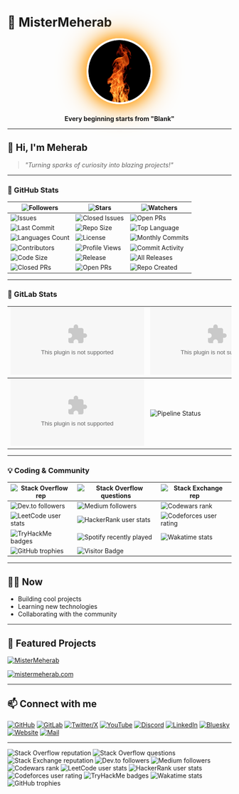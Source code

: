 # 🚀 MisterMeherab

<p align="center">
  <img src="./assets/fire-circle.jpeg" alt="Meherab Logo" width="140" style="border-radius: 50%; box-shadow: 0 0 32px #ff9800, 0 0 64px #ff9800; border: 4px solid #fff; margin-bottom: 0.5em;" />
</p>

<p align="center">
  <b>Every beginning starts from "Blank"</b>
</p>

---

## 👋 Hi, I'm Meherab

> _"Turning sparks of curiosity into blazing projects!"_

---

### 🌟 GitHub Stats

| ![Followers](https://img.shields.io/github/followers/MisterMeherab?label=Followers&style=social) | ![Stars](https://img.shields.io/github/stars/MisterMeherab?label=Stars&style=social) | ![Watchers](https://img.shields.io/github/watchers/MisterMeherab?label=Watchers&style=social) |
|---|---|---|
| ![Issues](https://img.shields.io/github/issues/MisterMeherab/MisterMeherab?label=Issues) | ![Closed Issues](https://img.shields.io/github/issues-closed/MisterMeherab/MisterMeherab?label=Closed%20Issues) | ![Open PRs](https://img.shields.io/github/pull-requests/MisterMeherab/MisterMeherab?label=Open%20PRs) |
| ![Last Commit](https://img.shields.io/github/last-commit/MisterMeherab/MisterMeherab?label=Last%20Commit) | ![Repo Size](https://img.shields.io/github/repo-size/MisterMeherab/MisterMeherab?label=Repo%20Size) | ![Top Language](https://img.shields.io/github/languages/top/MisterMeherab/MisterMeherab?label=Top%20Language) |
| ![Languages Count](https://img.shields.io/github/languages/count/MisterMeherab/MisterMeherab?label=Languages) | ![License](https://img.shields.io/github/license/MisterMeherab/MisterMeherab?label=License) | ![Monthly Commits](https://img.shields.io/github/commit-activity/m/MisterMeherab/MisterMeherab?label=Monthly%20Commits) |
| ![Contributors](https://img.shields.io/github/contributors/MisterMeherab/MisterMeherab?label=Contributors) | ![Profile Views](https://komarev.com/ghpvc/?username=MisterMeherab&label=Profile%20views&color=0e75b6&style=flat) | ![Commit Activity](https://img.shields.io/github/commit-activity/y/MisterMeherab/MisterMeherab) |
| ![Code Size](https://img.shields.io/github/languages/code-size/MisterMeherab/MisterMeherab) | ![Release](https://img.shields.io/github/v/release/MisterMeherab/MisterMeherab) | ![All Releases](https://img.shields.io/github/downloads/MisterMeherab/MisterMeherab/total) |
| ![Closed PRs](https://img.shields.io/github/issues-pr-closed/MisterMeherab/MisterMeherab) | ![Open PRs](https://img.shields.io/github/issues-pr/MisterMeherab/MisterMeherab) | ![Repo Created](https://img.shields.io/date/1588291200?label=Repo%20Created&color=blue) |

---

### 🦊 GitLab Stats

| ![Stars](https://img.shields.io/gitlab/stars/MisterMeherab/mistermeherab.com?gitlab_url=https://gitlab.com) | ![Forks](https://img.shields.io/gitlab/forks/MisterMeherab/mistermeherab.com?gitlab_url=https://gitlab.com) | ![Issues](https://img.shields.io/gitlab/issues/MisterMeherab/mistermeherab.com?gitlab_url=https://gitlab.com) |
|---|---|---|
| ![Last Commit](https://img.shields.io/gitlab/last-commit/MisterMeherab/mistermeherab.com?gitlab_url=https://gitlab.com) | ![Pipeline Status](https://img.shields.io/gitlab/pipeline-status/MisterMeherab/mistermeherab.com/main?gitlab_url=https://gitlab.com) |  |

---

### 💡 Coding & Community

| ![Stack Overflow rep](https://img.shields.io/stackexchange/stackoverflow/r/39304416?label=Stack%20Overflow%20rep&logo=stack-overflow) | ![Stack Overflow questions](https://img.shields.io/stackexchange/stackoverflow/q/39304416?label=Stack%20Overflow%20questions&logo=stack-overflow) | ![Stack Exchange rep](https://img.shields.io/stackexchange/stackexchange/r/39304416?label=Stack%20Exchange%20rep&logo=stack-exchange) |
|---|---|---|
| ![Dev.to followers](https://img.shields.io/dev.to/followers/mistermeherab?logo=devdotto) | ![Medium followers](https://img.shields.io/medium/followers/@mistermeherab?logo=medium) | ![Codewars rank](https://www.codewars.com/users/MisterMeherab/badges/large) |
| ![LeetCode user stats](https://img.shields.io/leetcode/stars/MisterMeherab?logo=leetcode) | ![HackerRank user stats](https://img.shields.io/hackerrank/users/MisterMeherab/badges/large) | ![Codeforces user rating](https://img.shields.io/codeforces/rating/MisterMeherab?logo=codeforces) |
| ![TryHackMe badges](https://img.shields.io/badge/dynamic/json?color=green&label=TryHackMe&query=%24.rank&url=https%3A%2F%2Ftryhackme.com%2Fapi%2Fuser%2FMisterMeherab) | ![Spotify recently played](https://img.shields.io/spotify/playing?user=MisterMeherab) | ![Wakatime stats](https://github-readme-stats.vercel.app/api/wakatime?username=MisterMeherab) |
| ![GitHub trophies](https://github-profile-trophy.vercel.app/?username=MisterMeherab&theme=darkhub&no-frame=true&margin-w=10) | ![Visitor Badge](https://visitor-badge.laobi.icu/badge?page_id=MisterMeherab.MisterMeherab) |  |

---

## 👨‍💻 Now

- Building cool projects
- Learning new technologies
- Collaborating with the community

---

## 🚀 Featured Projects

[![MisterMeherab](https://github-readme-stats.vercel.app/api/pin/?username=MisterMeherab&repo=MisterMeherab&theme=github_dark)](https://github.com/MisterMeherab/MisterMeherab)

[![mistermeherab.com](https://github-readme-stats.vercel.app/api/pin/?username=MisterMeherab&repo=mistermeherab.com&theme=github_dark)](https://github.com/MisterMeherab/mistermeherab.com)

---

## 📫 Connect with me

[![GitHub](https://img.shields.io/badge/GitHub-181717?style=flat&logo=github&logoColor=white)](https://github.com/MisterMeherab)
[![GitLab](https://img.shields.io/badge/GitLab-FC6D26?style=flat&logo=gitlab&logoColor=white)](https://gitlab.com/mistermeherab)
[![Twitter/X](https://img.shields.io/badge/Twitter-1DA1F2?style=flat&logo=twitter&logoColor=white)](https://x.com/MisterMeherab)
[![YouTube](https://img.shields.io/badge/YouTube-FF0000?style=flat&logo=youtube&logoColor=white)](https://youtube.com/@MisterMeherab)
[![Discord](https://img.shields.io/badge/Discord-5865F2?style=flat&logo=discord&logoColor=white)](https://discord.com/users/1334188709465030668)
[![LinkedIn](https://img.shields.io/badge/LinkedIn-0A66C2?style=flat&logo=linkedin&logoColor=white)](https://linkedin.com/in/mistermeherab)
[![Bluesky](https://img.shields.io/badge/Bluesky-0285FF?style=flat&logo=bluesky&logoColor=white)](https://bsky.app/profile/mistermeherab.bsky.social)
[![Website](https://img.shields.io/badge/Website-000000?style=flat&logo=About.me&logoColor=white)](https://mistermeherab.com)
[![Mail](https://img.shields.io/badge/Email-D14836?style=flat&logo=gmail&logoColor=white)](mailto:contact@mistermeherab.com)

---

<!-- More dynamic badges and integrations -->

![Stack Overflow reputation](https://img.shields.io/stackexchange/stackoverflow/r/39304416?label=Stack%20Overflow%20rep&logo=stack-overflow)
![Stack Overflow questions](https://img.shields.io/stackexchange/stackoverflow/q/39304416?label=Stack%20Overflow%20questions&logo=stack-overflow)
![Stack Exchange reputation](https://img.shields.io/stackexchange/stackexchange/r/39304416?label=Stack%20Exchange%20rep&logo=stack-exchange)
![Dev.to followers](https://img.shields.io/dev.to/followers/mistermeherab?logo=devdotto)
![Medium followers](https://img.shields.io/medium/followers/@mistermeherab?logo=medium)
![Codewars rank](https://www.codewars.com/users/MisterMeherab/badges/large)
![LeetCode user stats](https://img.shields.io/leetcode/stars/MisterMeherab?logo=leetcode)
![HackerRank user stats](https://img.shields.io/hackerrank/users/MisterMeherab/badges/large)
![Codeforces user rating](https://img.shields.io/codeforces/rating/MisterMeherab?logo=codeforces)
![TryHackMe badges](https://img.shields.io/badge/dynamic/json?color=green&label=TryHackMe&query=%24.rank&url=https%3A%2F%2Ftryhackme.com%2Fapi%2Fuser%2FMisterMeherab)
![Wakatime stats](https://github-readme-stats.vercel.app/api/wakatime?username=MisterMeherab)
![GitHub trophies](https://github-profile-trophy.vercel.app/?username=MisterMeherab&theme=darkhub&no-frame=true&margin-w=10)

<!-- You can add more by integrating with other APIs or badge services! -->
